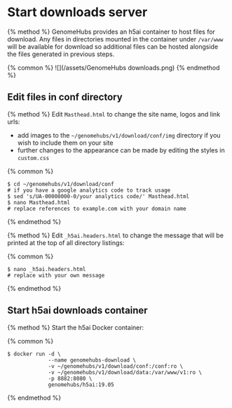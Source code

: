 # Start downloads server

{% method %}
GenomeHubs provides an h5ai container to host files for download. Any files in directories mounted in the container under `/var/www` will be available for download so additional files can be hosted alongside the files generated in previous steps.

{% common %}
![](/assets/GenomeHubs downloads.png)
{% endmethod %}


## Edit files in conf directory

{% method %}
Edit `Masthead.html` to change the site name, logos and link urls:
* add images to the `~/genomehubs/v1/download/conf/img` directory if you wish to include them on your site
* further changes to the appearance can be made by editing the styles in `custom.css`

{% common %}
```
$ cd ~/genomehubs/v1/download/conf
# if you have a google analytics code to track usage
$ sed 's/UA-00000000-0/your analytics code/' Masthead.html
$ nano Masthead.html
# replace references to example.com with your domain name
```
{% endmethod %}

{% method %}
Edit `_h5ai.headers.html` to change the message that will be printed at the top of all directory listings:

{% common %}
```
$ nano _h5ai.headers.html
# replace with your own message
```
{% endmethod %}


## Start h5ai downloads container

{% method %}
Start the h5ai Docker container:

{% common %}
```
$ docker run -d \
             --name genomehubs-download \
             -v ~/genomehubs/v1/download/conf:/conf:ro \
             -v ~/genomehubs/v1/download/data:/var/www/v1:ro \
             -p 8882:8080 \
             genomehubs/h5ai:19.05
```
{% endmethod %}


